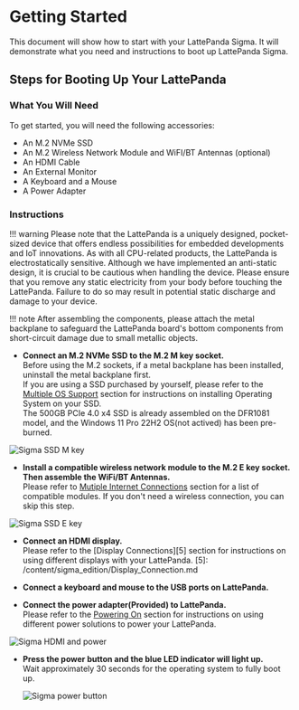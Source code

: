 # Getting Started

This document will show how to start with your LattePanda Sigma. It will demonstrate what you need and instructions to boot up LattePanda Sigma.

## Steps for Booting Up Your LattePanda

### What You Will Need

To get started, you will need the following accessories:

* An M.2 NVMe SSD
* An M.2 Wireless Network Module and WiFI/BT Antennas (optional)
* An HDMI Cable
* An External Monitor
* A Keyboard and a Mouse
* A Power Adapter

### Instructions

!!! warning
    Please note that the LattePanda is a uniquely designed, pocket-sized device that offers endless possibilities for embedded developments and IoT innovations. As with all CPU-related products, the LattePanda is electrostatically sensitive. Although we have implemented an anti-static design, it is crucial to be cautious when handling the device. Please ensure that you remove any static electricity from your body before touching the LattePanda. Failure to do so may result in potential static discharge and damage to your device.   
    
!!! note
    After assembling the components, please attach the metal backplane to safeguard the LattePanda board's bottom components from short-circuit damage due to small metallic objects.


* **Connect an M.2 NVMe SSD  to the M.2 M key socket.** <br>
Before using the M.2 sockets, if a metal backplane has been installed, uninstall the metal backplane first.<br>
If you are using a SSD purchased by yourself, please refer to the [Multiple OS Support][3] section for instructions on installing Operating System on your SSD. <br>
The 500GB PCIe 4.0 x4 SSD is already assembled on the DFR1081 model, and the Windows 11 Pro 22H2 OS(not actived) has been pre-burned.<br>

[3]: /content/sigma_edition/Operating_Systems.md

  ![Sigma SSD M key](https://dfimg.dfrobot.com/nobody/wiki/9ed16ad888644f1d2387952ee8a6b8d9.png)

- **Install a compatible wireless network module to the M.2 E key socket. Then assemble the WiFi/BT Antennas.**<br> Please refer to [Mutiple Internet Connections][4] section for a list of compatible modules. If you don't need a wireless connection, you can skip this step. 

[4]: /content/sigma_edition/Internet_Connection.md

  ![Sigma SSD E key](https://dfimg.dfrobot.com/nobody/wiki/8277070fa553e4858aa69afa391218b7.png)

- **Connect an HDMI display.** <br>Please refer to the [Display Connections][5] section for instructions on using different displays with your LattePanda.
[5]: /content/sigma_edition/Display_Connection.md

- **Connect a keyboard and mouse to the USB ports on LattePanda.**

- **Connect the power adapter(Provided) to LattePanda.** <br>Please refer to the [Powering On][6] section for instructions on using different power solutions to power your LattePanda.

[6]: /content/sigma_edition/Powering_On.md

  ![Sigma HDMI and power](https://dfimg.dfrobot.com/nobody/wiki/7d575083947eacfd83f7d6259cb4e654.jpg)

- **Press the power button and the blue LED indicator will light up.** <br>Wait approximately 30 seconds for the operating system to fully boot up.

  ![Sigma power button](https://dfimg.dfrobot.com/nobody/wiki/c5911a529701827f14afdb15dcf38256.jpg)
